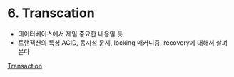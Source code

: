 # 6. Transcation

- 데이터베이스에서 제일 중요한 내용일 듯
- 트랜잭션의 특성 ACID, 동시성 문제, locking 매커니즘, recovery에 대해서 살펴본다

[Transaction](./01.%20Transaction/)
